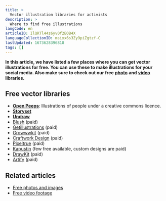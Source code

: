 ```yaml
---
title: >
  Vector illustration libraries for activists
description: >
  Where to find free illustrations
langCode: en
articleID: IlQRTl44z6yv0f2BOB4X
languageCollectionID: msixx6s3Zy9piZgtzf-C
lastUpdated: 1673628396818
tags: []
---
```


**In this article, we have listed a few places where you can get vector illustrations for free. You can use these to make illustrations for your social media. Also make sure to check out our free** [**photo**](/tools/photo-libraries) **and** [**video**](/tools/video-libraries) **libraries.**

## **Free vector libraries**

-   [**Open Peeps**](https://www.openpeeps.com): Illustrations of people under a creative commons licence.
-   [**Storyset**](https://storyset.com)
-   [**Undraw**](https://undraw.co)
-   [Blush](https://blush.design) (paid)
-   [Getillustrations](https://www.getillustrations.com) (paid)
-   [Growwwkit](https://growwwkit.com) (paid)
-   [Craftwork Design](https://craftwork.design) (paid)
-   [Pixeltrue](https://www.pixeltrue.com) (paid)
-   [Kapustin](https://www.kapustin.co/freebies) (few free available, custom designs are paid)
-   [DrawKit](https://drawkit.com) (paid)
-   [Artify](https://www.artify.co) (paid)

## Related articles

-   [Free photos and images](/tools/photo-libraries)
-   [Free video footage](/tools/video-libraries)
